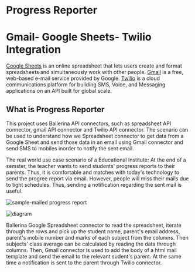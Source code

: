 
# Progress Reporter
# Gmail- Google Sheets- Twilio Integration

[Google Sheets](https://www.google.com/sheets/about/) is an online spreadsheet that lets users create and format 
spreadsheets and simultaneously work with other people. 
[Gmail](https://www.google.com/gmail/) is a free, web-based 
e-mail service provided by Google.
 [Twilio](https://www.twilio.com/) is a cloud communications platform for building SMS, Voice, and Messaging applications on an API built for global scale.

## What is Progress Reporter

This project uses Ballerina API connectors, such as spreadsheet API connector, gmail API connector and Twilio API connector. The scenario can be used to understand how we Spreadsheet connector to get 
data from a Google Sheet and send those data in an email using Gmail connector and send SMS to mobiles inorder to notify the sent email. 

The real world use case scenario of a Educational Institute:
At the end of a semster, the teacher wants to send students' progress reports to their parents. Thus, it is comfortable and matches with today's technology to send the progree report via email. However, people will miss their mails due to tight schedules. Thus, sending a notification regarding the sent mail is useful.


![sample-mailed progress report](https://lh3.googleusercontent.com/iPQ7HGqsqhFctawnglzYn_V9UXLS1XZrUS17-TkXwOnZXHpkjVg1L2wJsk5kSVfLVJSCRFPq1XzP)
                 

![diagram](https://lh3.googleusercontent.com/9Y_xZ3NeriRb_wi7ymVoTAuPIAineKB3-cbaybKdBcAo6d4JWoARkPsHTVOSRwWv4FUL5dg3grls)


Ballerina Google Spreadsheet connector to read the spreadsheet, iterate through the rows and pick 
up the student name, parent's email address,   parent's mobile number and marks of each subject from the columns. Then subjects' class average can be calculated by reading the data through columns.
Then,  Gmail connector is used to add the body of a html mail template and send the email to the relevant sudent's parent. At the same time a notification is sent to the parent through Twilio connector.



